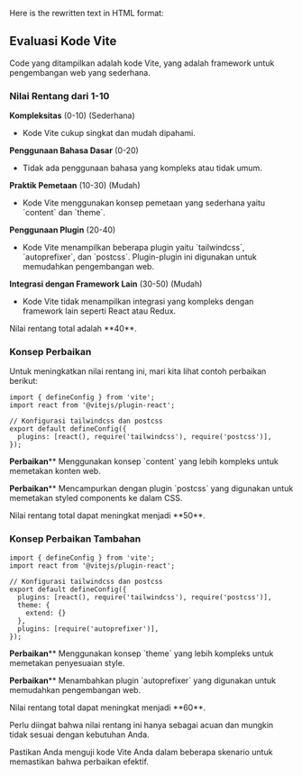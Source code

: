 Here is the rewritten text in HTML format:

<h2>Evaluasi Kode Vite</h2>

<p>Code yang ditampilkan adalah kode Vite, yang adalah framework untuk pengembangan web yang sederhana.</p>

<h3>Nilai Rentang dari 1-10</h3>

<p><strong>Kompleksitas</strong> (0-10) (Sederhana)</p>
<ul>
  <li>Kode Vite cukup singkat dan mudah dipahami.</li>
</ul>

<p><strong>Penggunaan Bahasa Dasar</strong> (0-20)</p>
<ul>
  <li>Tidak ada penggunaan bahasa yang kompleks atau tidak umum.</li>
</ul>

<p><strong>Praktik Pemetaan</strong> (10-30) (Mudah)</p>
<ul>
  <li>Kode Vite menggunakan konsep pemetaan yang sederhana yaitu `content` dan `theme`.</li>
</ul>

<p><strong>Penggunaan Plugin</strong> (20-40)</p>
<ul>
  <li>Kode Vite menampilkan beberapa plugin yaitu `tailwindcss`, `autoprefixer`, dan `postcss`. Plugin-plugin ini digunakan untuk memudahkan pengembangan web.</li>
</ul>

<p><strong>Integrasi dengan Framework Lain</strong> (30-50) (Mudah)</p>
<ul>
  <li>Kode Vite tidak menampilkan integrasi yang kompleks dengan framework lain seperti React atau Redux.</li>
</ul>

<p>Nilai rentang total adalah **40**.</p>

<h3>Konsep Perbaikan</h3>

<p>Untuk meningkatkan nilai rentang ini, mari kita lihat contoh perbaikan berikut:</p>

<pre><code>import { defineConfig } from 'vite';
import react from '@vitejs/plugin-react';

// Konfigurasi tailwindcss dan postcss
export default defineConfig({
  plugins: [react(), require('tailwindcss'), require('postcss')],
});
</code></pre>

<p><strong>Perbaikan</strong>** Menggunakan konsep `content` yang lebih kompleks untuk memetakan konten web.</p>
<p><strong>Perbaikan</strong>** Mencampurkan dengan plugin `postcss` yang digunakan untuk memetakan styled components ke dalam CSS.</p>

<p>Nilai rentang total dapat meningkat menjadi **50**.</p>

<h3>Konsep Perbaikan Tambahan</h3>

<pre><code>import { defineConfig } from 'vite';
import react from '@vitejs/plugin-react';

// Konfigurasi tailwindcss dan postcss
export default defineConfig({
  plugins: [react(), require('tailwindcss'), require('postcss')],
  theme: {
    extend: {}
  },
  plugins: [require('autoprefixer')],
});
</code></pre>

<p><strong>Perbaikan</strong>** Menggunakan konsep `theme` yang lebih kompleks untuk memetakan penyesuaian style.</p>
<p><strong>Perbaikan</strong>** Menambahkan plugin `autoprefixer` yang digunakan untuk memudahkan pengembangan web.</p>

<p>Nilai rentang total dapat meningkat menjadi **60**.</p>

<p>Perlu diingat bahwa nilai rentang ini hanya sebagai acuan dan mungkin tidak sesuai dengan kebutuhan Anda.</p>
<p>Pastikan Anda menguji kode Vite Anda dalam beberapa skenario untuk memastikan bahwa perbaikan efektif.</p>